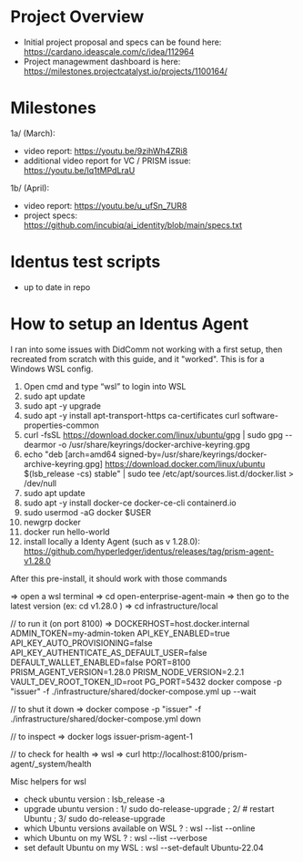 # Project Overview

 - Initial project proposal and specs can be found here: https://cardano.ideascale.com/c/idea/112964
 - Project managewment dashboard is here: https://milestones.projectcatalyst.io/projects/1100164/

# Milestones 
 1a/ (March):
 - video report: https://youtu.be/9zihWh4ZRi8 
 - additional video report for VC / PRISM issue: https://youtu.be/Iq1tMPdLraU

 1b/ (April):
 - video report: https://youtu.be/u_ufSn_7UR8 
 - project specs: https://github.com/incubiq/ai_identity/blob/main/specs.txt


# Identus test scripts
 - up to date in repo

# How to setup an Identus Agent

I ran into some issues with DidComm not working with a first setup, then recreated from scratch with this guide, and it "worked". This is for a Windows WSL config.

1. Open cmd and type “wsl” to login into WSL
2. sudo apt update 
3. sudo apt -y upgrade
4. sudo apt -y install apt-transport-https ca-certificates curl software-properties-common 
5. curl -fsSL https://download.docker.com/linux/ubuntu/gpg | sudo gpg --dearmor -o /usr/share/keyrings/docker-archive-keyring.gpg
6. echo "deb [arch=amd64 signed-by=/usr/share/keyrings/docker-archive-keyring.gpg] https://download.docker.com/linux/ubuntu $(lsb_release -cs) stable" | sudo tee /etc/apt/sources.list.d/docker.list > /dev/null
7. sudo apt update 
8. sudo apt -y install docker-ce docker-ce-cli containerd.io 
9. sudo usermod -aG docker $USER
10. newgrp docker 
11. docker run hello-world
12. install locally a Identy Agent (such as v 1.28.0): https://github.com/hyperledger/identus/releases/tag/prism-agent-v1.28.0  

After this pre-install, it should work with those commands

=> open a wsl terminal
=> cd open-enterprise-agent-main
=> then go to the latest version (ex:   cd v1.28.0 )
=> cd infrastructure/local

// to run it (on port 8100)
=> DOCKERHOST=host.docker.internal ADMIN_TOKEN=my-admin-token API_KEY_ENABLED=true API_KEY_AUTO_PROVISIONING=false API_KEY_AUTHENTICATE_AS_DEFAULT_USER=false DEFAULT_WALLET_ENABLED=false PORT=8100 PRISM_AGENT_VERSION=1.28.0 PRISM_NODE_VERSION=2.2.1 VAULT_DEV_ROOT_TOKEN_ID=root PG_PORT=5432  docker compose -p "issuer"  -f ./infrastructure/shared/docker-compose.yml  up --wait

// to shut it down
=> docker compose -p "issuer"  -f ./infrastructure/shared/docker-compose.yml down 

// to inspect
=> docker logs issuer-prism-agent-1

// to check for health
=> wsl
=> curl http://localhost:8100/prism-agent/_system/health


Misc helpers for wsl

 - check ubuntu version : lsb_release -a
 - upgrade ubuntu version : 1/ sudo do-release-upgrade   ; 2/ # restart Ubuntu  ;  3/ sudo do-release-upgrade
 - which Ubuntu versions available on WSL ? : wsl --list --online
 - which Ubuntu on my WSL ? : wsl --list --verbose
 - set default Ubuntu on my WSL : wsl --set-default  Ubuntu-22.04
